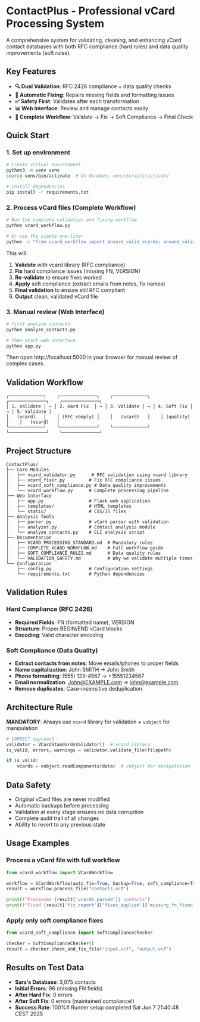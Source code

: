 # ContactPlus - Professional vCard Processing System

A comprehensive system for validating, cleaning, and enhancing vCard contact databases with both RFC compliance (hard rules) and data quality improvements (soft rules).

## Key Features

- **🔍 Dual Validation**: RFC 2426 compliance + data quality checks
- **🔧 Automatic Fixing**: Repairs missing fields and formatting issues
- **✅ Safety First**: Validates after each transformation
- **📊 Web Interface**: Review and manage contacts easily
- **🔄 Complete Workflow**: Validate → Fix → Soft Compliance → Final Check

## Quick Start

### 1. Set up environment
```bash
# Create virtual environment
python3 -m venv venv
source venv/bin/activate  # On Windows: venv\Scripts\activate

# Install dependencies
pip install -r requirements.txt
```

### 2. Process vCard files (Complete Workflow)
```bash
# Run the complete validation and fixing workflow
python vcard_workflow.py

# Or use the simple one-liner
python -c "from vcard_workflow import ensure_valid_vcards; ensure_valid_vcards('contacts.vcf')"
```

This will:
1. **Validate** with vcard library (RFC compliance)
2. **Fix** hard compliance issues (missing FN, VERSION)
3. **Re-validate** to ensure fixes worked
4. **Apply** soft compliance (extract emails from notes, fix names)
5. **Final validation** to ensure still RFC compliant
6. **Output** clean, validated vCard file

### 3. Manual review (Web Interface)
```bash
# First analyze contacts
python analyze_contacts.py

# Then start web interface
python app.py
```

Then open http://localhost:5000 in your browser for manual review of complex cases.

## Validation Workflow

```
┌─────────────┐    ┌──────────────┐    ┌─────────────┐    ┌──────────────┐    ┌──────────────┐
│ 1. Validate │ → │ 2. Hard Fix  │ → │ 3. Validate │ → │ 4. Soft Fix │ → │ 5. Validate │
│   (vcard)   │    │ (RFC comply) │    │   (vcard)   │    │ (quality)   │    │   (vcard)   │
└─────────────┘    └──────────────┘    └─────────────┘    └──────────────┘    └──────────────┘
```

## Project Structure
```
ContactPlus/
├── Core Modules
│   ├── vcard_validator.py      # RFC validation using vcard library
│   ├── vcard_fixer.py         # Fix RFC compliance issues
│   ├── vcard_soft_compliance.py # Data quality improvements
│   └── vcard_workflow.py      # Complete processing pipeline
├── Web Interface
│   ├── app.py                 # Flask web application
│   ├── templates/             # HTML templates
│   └── static/                # CSS/JS files
├── Analysis Tools
│   ├── parser.py              # vCard parser with validation
│   ├── analyzer.py            # Contact analysis module
│   └── analyze_contacts.py    # CLI analysis script
├── Documentation
│   ├── VCARD_PROCESSING_STANDARD.md  # Mandatory rules
│   ├── COMPLETE_VCARD_WORKFLOW.md    # Full workflow guide
│   ├── SOFT_COMPLIANCE_RULES.md      # Data quality rules
│   └── VALIDATION_SAFETY.md          # Why we validate multiple times
└── Configuration
    ├── config.py              # Configuration settings
    └── requirements.txt       # Python dependencies
```

## Validation Rules

### Hard Compliance (RFC 2426)
- **Required Fields**: FN (formatted name), VERSION
- **Structure**: Proper BEGIN/END vCard blocks
- **Encoding**: Valid character encoding

### Soft Compliance (Data Quality)
- **Extract contacts from notes**: Move emails/phones to proper fields
- **Name capitalization**: John SMITH → John Smith
- **Phone formatting**: (555) 123-4567 → +15551234567
- **Email normalization**: John@EXAMPLE.com → john@example.com
- **Remove duplicates**: Case-insensitive deduplication

## Architecture Rule

**MANDATORY**: Always use `vcard` library for validation + `vobject` for manipulation

```python
# CORRECT approach
validator = VCardStandardsValidator()  # vcard library
is_valid, errors, warnings = validator.validate_file(filepath)

if is_valid:
    vcards = vobject.readComponents(data)  # vobject for manipulation
```

## Data Safety

- Original vCard files are never modified
- Automatic backups before processing
- Validation at every stage ensures no data corruption
- Complete audit trail of all changes
- Ability to revert to any previous state

## Usage Examples

### Process a vCard file with full workflow
```python
from vcard_workflow import VCardWorkflow

workflow = VCardWorkflow(auto_fix=True, backup=True, soft_compliance=True)
result = workflow.process_file("contacts.vcf")

print(f"Processed {result['vcards_parsed']} contacts")
print(f"Fixed {result['fix_report']['fixes_applied']['missing_fn_fixed']} missing names")
```

### Apply only soft compliance fixes
```python
from vcard_soft_compliance import SoftComplianceChecker

checker = SoftComplianceChecker()
result = checker.check_and_fix_file("input.vcf", "output.vcf")
```

## Results on Test Data

- **Sara's Database**: 3,075 contacts
- **Initial Errors**: 96 (missing FN fields)
- **After Hard Fix**: 0 errors
- **After Soft Fix**: 0 errors (maintained compliance!)
- **Success Rate**: 100%# Runner setup completed Sat Jun  7 21:40:48 CEST 2025
